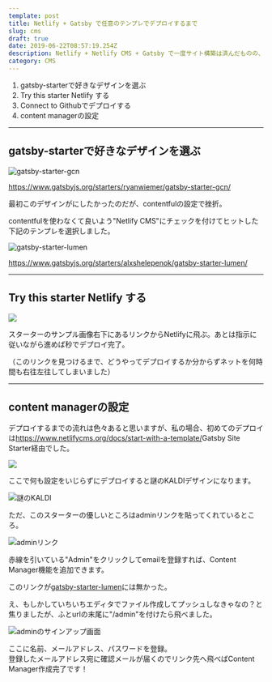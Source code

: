 ```yaml
---
template: post
title: Netlify + Gatsby で任意のテンプレでデプロイするまで
slug: cms
draft: true
date: 2019-06-22T08:57:19.254Z
description: Netlify + Netlify CMS + Gatsby で一度サイト構築は済んだものの、好みのデザインのテンプレでデプロイし直した備忘録。
category: CMS
---
```

1. gatsby-starterで好きなデザインを選ぶ
2. Try this starter Netlify する
3. Connect to Githubでデプロイする
4. content managerの設定
  

***
  

## **gatsby-starterで好きなデザインを選ぶ**

![](/media/676a4064c65c6241491c7cec0fdfe45e.png "gatsby-starter-gcn")

<https://www.gatsbyjs.org/starters/ryanwiemer/gatsby-starter-gcn/>

最初このデザインがにしたかったのだが、contentfulの設定で挫折。  
  
  


contentfulを使わなくて良いよう"Netlify CMS"にチェックを付けてヒットした下記のテンプレを選択しました。

![](/media/67579028d94db53a0e7cac5403204efa.png "gatsby-starter-lumen")

<https://www.gatsbyjs.org/starters/alxshelepenok/gatsby-starter-lumen/>

***
## Try this starter Netlify する

![](/media/trythisstarter.png)

スターターのサンプル画像右下にあるリンクからNetlifyに飛ぶ。あとは指示に従いながら進めば秒でデプロイ完了。

（このリンクを見つけるまで、どうやってデプロイするか分からずネットを何時間も右往左往してしまいました）


***
## content managerの設定

デプロイするまでの流れは色々あると思いますが、私の場合、初めてのデプロイは<https://www.netlifycms.org/docs/start-with-a-template/>Gatsby Site Starter経由でした。

![](/media/スクリーンショット-2019-06-22-18.56.53.png)

ここで何も設定をいじらずにデプロイすると謎のKALDIデザインになります。

![](/media/7b045e345369cdbae5e6d6b1035fb864.png "謎のKALDI")

ただ、このスターターの優しいところはadminリンクを貼ってくれているところ。

![](/media/スクリーンショット-2019-06-22-18.46.36.png "adminリンク")

赤線を引いている"Admin"をクリックしてemailを登録すれば、Content Manager機能を追加できます。

このリンクが[gatsby-starter-lumen](https://www.gatsbyjs.org/starters/alxshelepenok/gatsby-starter-lumen/)には無かった。  
  
え、もしかしていちいちエディタでファイル作成してプッシュしなきゃなの？と焦りましたが、ふとurlの末尾に"/admin"を付けたら飛べました。  


![adminのサインアップ画面](/media/スクリーンショット-2019-06-22-17.54.43.png)

ここに名前、メールアドレス、パスワードを登録。  
登録したメールアドレス宛に確認メールが届くのでリンク先へ飛べばContent Manager作成完了です！
